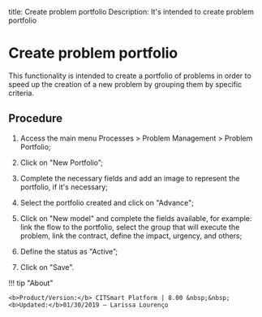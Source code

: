 title: Create problem portfolio
Description: It's intended to create problem portfolio
# Create problem portfolio


This functionality is intended to create a portfolio of problems in order to speed up the creation
of a new problem by grouping them by specific criteria.

Procedure
------------

1.  Access the main menu Processes \>
    Problem Management \> Problem Portfolio;

2.  Click on "New Portfolio”;

3.  Complete the necessary fields and add an image to represent the
    portfolio, if it's necessary;

4.  Select the portfolio created and click on "Advance";

5.  Click on "New model" and complete the fields available, for example: link
    the flow to the portfolio, select the group that will execute the problem,
    link the contract, define the impact, urgency, and others;

6.  Define the status as "Active”;

7.  Click on "Save".  

!!! tip "About"

    <b>Product/Version:</b> CITSmart Platform | 8.00 &nbsp;&nbsp;
    <b>Updated:</b>01/30/2019 – Larissa Lourenço

